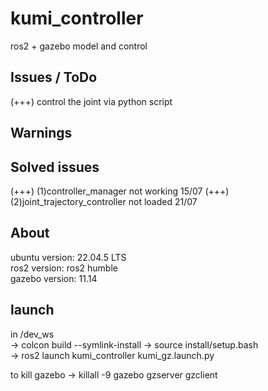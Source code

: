 # kumi_controller
ros2 + gazebo model and control


## Issues / ToDo
(+++) control the joint via python script


## Warnings

## Solved issues
(+++) (1)controller_manager not working             15/07
(+++) (2)joint_trajectory_controller not loaded     21/07

## About
ubuntu version: 22.04.5 LTS  
ros2 version: ros2 humble  
gazebo version: 11.14

## launch
in /dev_ws  
-> colcon build --symlink-install 
-> source install/setup.bash  
-> ros2 launch kumi_controller kumi_gz.launch.py

to kill gazebo
-> killall -9 gazebo gzserver gzclient
